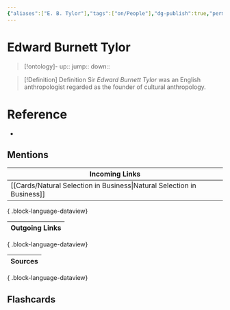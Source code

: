 ```yaml
---
{"aliases":["E. B. Tylor"],"tags":["on/People"],"dg-publish":true,"permalink":"/cards/edward-burnett-tylor/","dgPassFrontmatter":true}
---
```


# Edward Burnett Tylor

> [!ontology]-
> up:: 
> jump:: 
> down:: 

> [!Definition] Definition
> Sir _Edward Burnett Tylor_ was an English anthropologist regarded as the founder of cultural anthropology.

# Reference
- 

## Mentions
| Incoming Links                                                            |
| ------------------------------------------------------------------------- |
| [[Cards/Natural Selection in Business\|Natural Selection in Business]] |

{ .block-language-dataview}

| Outgoing Links |
| -------------- |

{ .block-language-dataview}

| Sources |
| ------- |

{ .block-language-dataview}

## Flashcards 
